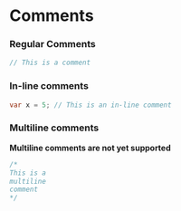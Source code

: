 # Comments

### Regular Comments
```java
// This is a comment
```

### In-line comments
```java
var x = 5; // This is an in-line comment
```

### Multiline comments
**Multiline comments are not yet supported**

```java
/*
This is a
multiline
comment
*/
```